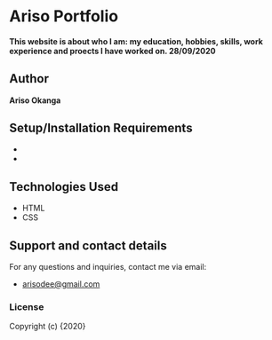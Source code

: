 # Ariso Portfolio
#### This website is about who I am: my education, hobbies, skills, work experience and proects I have worked on. 28/09/2020
## Author
 **Ariso Okanga**
## Setup/Installation Requirements
* 
* 
## Technologies Used
* HTML
* CSS
## Support and contact details
For any questions and inquiries, contact me via email:
* arisodee@gmail.com
### License

Copyright (c) {2020}